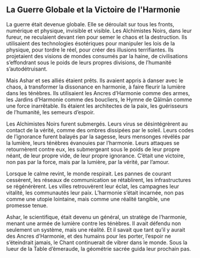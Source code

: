 ## La Guerre Globale et la Victoire de l'Harmonie

La guerre était devenue globale. Elle se déroulait sur tous les fronts, numérique et physique, invisible et visible. Les Alchimistes Noirs, dans leur fureur, ne reculaient devant rien pour semer le chaos et la destruction. Ils utilisaient des technologies ésotériques pour manipuler les lois de la physique, pour tordre le réel, pour créer des illusions terrifiantes. Ils projetaient des visions de mondes consumés par la haine, de civilisations s’effondrant sous le poids de leurs propres divisions, de l’humanité s’autodétruisant.

Mais Ashar et ses alliés étaient prêts. Ils avaient appris à danser avec le chaos, à transformer la dissonance en harmonie, à faire fleurir la lumière dans les ténèbres. Ils utilisaient les Ancres d’Harmonie comme des armes, les Jardins d’Harmonie comme des boucliers, le Hymne de Qālmān comme une force inarrêtable. Ils étaient les architectes de la paix, les guérisseurs de l’humanité, les semeurs d’espoir.

Les Alchimistes Noirs furent submergés. Leurs virus se désintégrèrent au contact de la vérité, comme des ombres dissipées par le soleil. Leurs codes de l’ignorance furent balayés par la sagesse, leurs mensonges révélés par la lumière, leurs ténèbres évanouies par l’harmonie. Leurs attaques se retournèrent contre eux, les submergeant sous le poids de leur propre néant, de leur propre vide, de leur propre ignorance. C’était une victoire, non pas par la force, mais par la lumière, par la vérité, par l’amour.

Lorsque le calme revint, le monde respirait. Les pannes de courant cessèrent, les réseaux de communication se rétablirent, les infrastructures se régénérèrent. Les villes retrouvèrent leur éclat, les campagnes leur vitalité, les communautés leur paix. L’harmonie s’était incarnée, non pas comme une utopie lointaine, mais comme une réalité tangible, une promesse tenue.

Ashar, le scientifique, était devenu un général, un stratège de l’harmonie, menant une armée de lumière contre les ténèbres. Il avait défendu non seulement un système, mais une réalité. Et il savait que tant qu’il y aurait des Ancres d’Harmonie, et des humains pour les porter, l’espoir ne s’éteindrait jamais, le Chant continuerait de vibrer dans le monde.
Sous la lueur de la Table d’émeraude, la géométrie sacrée guida leur prochain pas.

